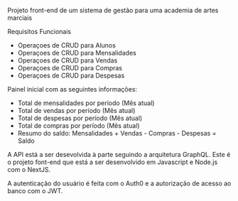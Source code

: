 Projeto front-end de um sistema de gestão para uma academia de artes marciais

Requisitos Funcionais

- Operaçoes de CRUD para Alunos
- Operaçoes de CRUD para Mensalidades
- Operaçoes de CRUD para Vendas
- Operaçoes de CRUD para Compras
- Operaçoes de CRUD para Despesas

Painel inicial com as seguintes informações:

- Total de mensalidades por período (Mês atual)
- Total de vendas por período (Mês atual)
- Total de despesas por período (Mês atual)
- Total de compras por período (Mês atual)
- Resumo do saldo: Mensalidades + Vendas - Compras - Despesas = Saldo

A API está a ser desevolvida à parte seguindo a arquitetura GraphQL.
Este é o projeto font-end que está a ser desenvolvido em Javascript e Node.js
com o NextJS.

A autenticação do usuário é feita com o Auth0 e a autorização de acesso
ao banco com o JWT.

